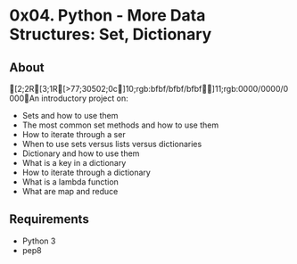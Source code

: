 # 0x04. Python - More Data Structures: Set, Dictionary
## About
[2;2R[3;1R[>77;30502;0c]10;rgb:bfbf/bfbf/bfbf]11;rgb:0000/0000/0000An introductory project on:
- Sets and how to use them
- The most common set methods and how to use them
- How to iterate through a ser
- When to use sets versus lists versus dictionaries
- Dictionary and how to use them
- What is a key in a dictionary
- How to iterate through a dictionary
- What is a lambda function
- What are map and reduce
## Requirements
- Python 3
- pep8
